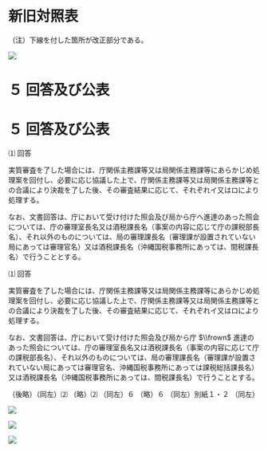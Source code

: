 # 新旧対照表

（注）下線を付した箇所が改正部分である。

![](https://www.nta.go.jp/tmp/d9becc71-a995-4886-97ae-4337ec3c05af/images/0cdb1cdbd58173df6e46d850657208bb374fff2c01e544c0df81ac200f85305c.jpg)

# ５ 回答及び公表

# ５ 回答及び公表

⑴ 回答

実質審査を了した場合には、庁関係主務課等又は局関係主務課等にあらかじめ処理案を回付し、必要に応じ協議した上で、庁関係主務課等又は局関係主務課等との合議により決裁を了した後、その審査結果に応じて、それぞれイ又はロにより処理する。

なお、文書回答は、庁において受け付けた照会及び局から庁へ進達のあった照会については、庁の審理室長名又は酒税課長名（事案の内容に応じて庁の課税部長名）、それ以外のものについては、局の審理課長名（審理課が設置されていない局にあっては審理官名）又は酒税課長名（沖縄国税事務所にあっては、間税課長名）で行うこととする。

⑴ 回答

実質審査を了した場合には、庁関係主務課等又は局関係主務課等にあらかじめ処理案を回付し、必要に応じ協議した上で、庁関係主務課等又は局関係主務課等との合議により決裁を了した後、その審査結果に応じて、それぞれイ又はロにより処理する。

なお、文書回答は、庁において受け付けた照会及び局から庁 $\\frown$ 進達のあった照会については、庁の審理室長名又は酒税課長名（事案の内容に応じて庁の課税部長名）、それ以外のものについては、局の審理課長名（審理課が設置されていない局にあっては審理官名、沖縄国税事務所にあっては課税総括課長名）又は酒税課長名（沖縄国税事務所にあっては、間税課長名）で行うこととする。

（後略）（同左）⑵ （略）⑵ （同左）６ （略）６ （同左）別紙１・２ （同左）

![](https://www.nta.go.jp/tmp/d9becc71-a995-4886-97ae-4337ec3c05af/images/c9c839942a984fccccd70b7da185b61b5411546310d3c99f46be7e99f64f40e5.jpg)

![](https://www.nta.go.jp/tmp/d9becc71-a995-4886-97ae-4337ec3c05af/images/be4d76a67920b7dbb1cc102627f209ae108d8fe129ad0363bdb21c4e1b54d153.jpg)

![](https://www.nta.go.jp/tmp/d9becc71-a995-4886-97ae-4337ec3c05af/images/26c72a1f4253161d2786e8dfe19b86e1bf4929f9086ef14c727420a0ccf379b0.jpg)